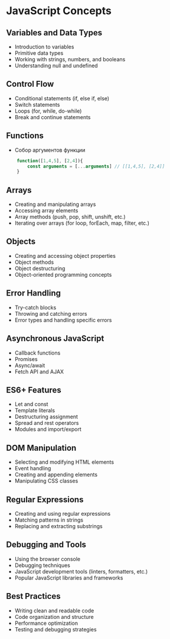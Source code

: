 # JavaScript Concepts

## Variables and Data Types

- Introduction to variables
- Primitive data types
- Working with strings, numbers, and booleans
- Understanding null and undefined

## Control Flow

- Conditional statements (if, else if, else)
- Switch statements
- Loops (for, while, do-while)
- Break and continue statements

## Functions

- Собор аргументов функции

``` javascript
    function([1,4,5], [2,4]){
        const arguments = [...arguments] // [[1,4,5], [2,4]]
    }
```

## Arrays

- Creating and manipulating arrays
- Accessing array elements
- Array methods (push, pop, shift, unshift, etc.)
- Iterating over arrays (for loop, forEach, map, filter, etc.)

## Objects

- Creating and accessing object properties
- Object methods
- Object destructuring
- Object-oriented programming concepts

## Error Handling

- Try-catch blocks
- Throwing and catching errors
- Error types and handling specific errors

## Asynchronous JavaScript

- Callback functions
- Promises
- Async/await
- Fetch API and AJAX

## ES6+ Features

- Let and const
- Template literals
- Destructuring assignment
- Spread and rest operators
- Modules and import/export

## DOM Manipulation

- Selecting and modifying HTML elements
- Event handling
- Creating and appending elements
- Manipulating CSS classes

## Regular Expressions

- Creating and using regular expressions
- Matching patterns in strings
- Replacing and extracting substrings

## Debugging and Tools

- Using the browser console
- Debugging techniques
- JavaScript development tools (linters, formatters, etc.)
- Popular JavaScript libraries and frameworks

## Best Practices

- Writing clean and readable code
- Code organization and structure
- Performance optimization
- Testing and debugging strategies

